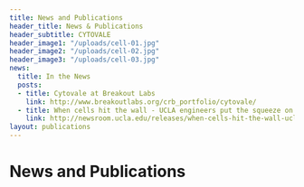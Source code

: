 ```yaml
---
title: News and Publications
header_title: News & Publications
header_subtitle: CYTOVALE
header_image1: "/uploads/cell-01.jpg"
header_image2: "/uploads/cell-02.jpg"
header_image3: "/uploads/cell-03.jpg"
news:
  title: In the News
  posts:
  - title: Cytovale at Breakout Labs
    link: http://www.breakoutlabs.org/crb_portfolio/cytovale/
  - title: When cells hit the wall - UCLA engineers put the squeeze on cells to diagnose disease
    link: http://newsroom.ucla.edu/releases/when-cells-hit-the-wall-ucla-engineers-232320
layout: publications
---
```


# News and Publications
